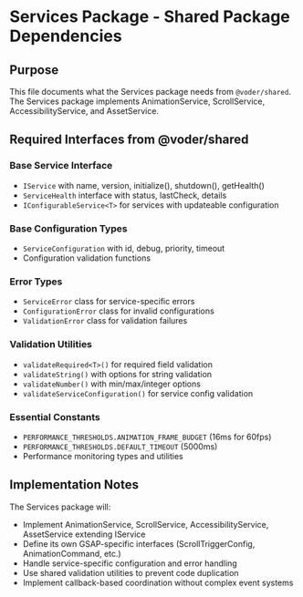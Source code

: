 # Services Package - Shared Package Dependencies

## Purpose

This file documents what the Services package needs from `@voder/shared`. The Services package implements AnimationService, ScrollService, AccessibilityService, and AssetService.

## Required Interfaces from @voder/shared

### Base Service Interface
- `IService` with name, version, initialize(), shutdown(), getHealth()
- `ServiceHealth` interface with status, lastCheck, details
- `IConfigurableService<T>` for services with updateable configuration

### Base Configuration Types
- `ServiceConfiguration` with id, debug, priority, timeout
- Configuration validation functions

### Error Types
- `ServiceError` class for service-specific errors
- `ConfigurationError` class for invalid configurations  
- `ValidationError` class for validation failures

### Validation Utilities
- `validateRequired<T>()` for required field validation
- `validateString()` with options for string validation
- `validateNumber()` with min/max/integer options
- `validateServiceConfiguration()` for service config validation

### Essential Constants
- `PERFORMANCE_THRESHOLDS.ANIMATION_FRAME_BUDGET` (16ms for 60fps)
- `PERFORMANCE_THRESHOLDS.DEFAULT_TIMEOUT` (5000ms)
- Performance monitoring types and utilities

## Implementation Notes

The Services package will:
- Implement AnimationService, ScrollService, AccessibilityService, AssetService extending IService
- Define its own GSAP-specific interfaces (ScrollTriggerConfig, AnimationCommand, etc.)
- Handle service-specific configuration and error handling
- Use shared validation utilities to prevent code duplication
- Implement callback-based coordination without complex event systems
